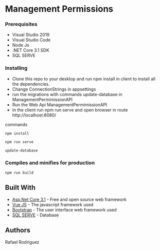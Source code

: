 # Management Permissions

### Prerequisites

- Visual Studio 2019
- Visual Studio Code
- Node Js
- .NET Core 3.1 SDK
- SQL SERVE

### Installing

- Clone this repo to your desktop and run npm install in client to install all the dependencies.
- Change ConnectionStrings in appsettings
- run the migrations with commands update-database in ManagementPermimissionAPI
- Run the Web Api ManagementPermimissionAPI
- In the client run npm run serve and open browser in route http://localhost:8080/

commands

```
npm install
```
```
npm run serve
```
```
update-database
```

### Compiles and minifies for production
```
npm run build
```

## Built With

* [Asp.Net Core 3.1](https://dotnet.microsoft.com/download/dotnet-core/2.2) - Free and open source web framework
* [Vue JS](https://vuejs.org/) - The javascript framework used
* [Bootstrap](https://getbootstrap.com/) - The user interface web framework used
* [SQL SERVE](https://www.microsoft.com/es-es/sql-server/sql-server-downloads) - Database

## Authors

Rafael Rodriguez
